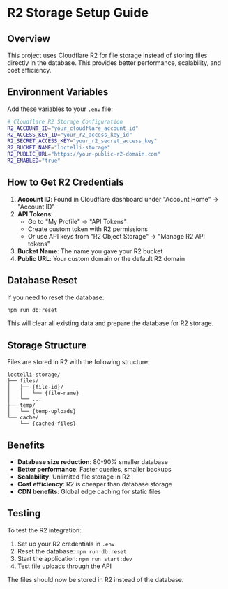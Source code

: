 # R2 Storage Setup Guide

## Overview
This project uses Cloudflare R2 for file storage instead of storing files directly in the database. This provides better performance, scalability, and cost efficiency.

## Environment Variables

Add these variables to your `.env` file:

```bash
# Cloudflare R2 Storage Configuration
R2_ACCOUNT_ID="your_cloudflare_account_id"
R2_ACCESS_KEY_ID="your_r2_access_key_id"
R2_SECRET_ACCESS_KEY="your_r2_secret_access_key"
R2_BUCKET_NAME="loctelli-storage"
R2_PUBLIC_URL="https://your-public-r2-domain.com"
R2_ENABLED="true"
```

## How to Get R2 Credentials

1. **Account ID**: Found in Cloudflare dashboard under "Account Home" → "Account ID"
2. **API Tokens**: 
   - Go to "My Profile" → "API Tokens"
   - Create custom token with R2 permissions
   - Or use API keys from "R2 Object Storage" → "Manage R2 API tokens"
3. **Bucket Name**: The name you gave your R2 bucket
4. **Public URL**: Your custom domain or the default R2 domain

## Database Reset

If you need to reset the database:

```bash
npm run db:reset
```

This will clear all existing data and prepare the database for R2 storage.

## Storage Structure

Files are stored in R2 with the following structure:

```
loctelli-storage/
├── files/
│   ├── {file-id}/
│   │   └── {file-name}
│   └── ...
├── temp/
│   └── {temp-uploads}
└── cache/
    └── {cached-files}
```

## Benefits

- **Database size reduction**: 80-90% smaller database
- **Better performance**: Faster queries, smaller backups
- **Scalability**: Unlimited file storage in R2
- **Cost efficiency**: R2 is cheaper than database storage
- **CDN benefits**: Global edge caching for static files

## Testing

To test the R2 integration:

1. Set up your R2 credentials in `.env`
2. Reset the database: `npm run db:reset`
3. Start the application: `npm run start:dev`
4. Test file uploads through the API

The files should now be stored in R2 instead of the database. 